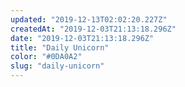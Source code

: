 ```yaml
---
updated: "2019-12-13T02:02:20.227Z"
createdAt: "2019-12-03T21:13:18.296Z"
date: "2019-12-03T21:13:18.296Z"
title: "Daily Unicorn"
color: "#0DA0A2"
slug: "daily-unicorn"
---
```

